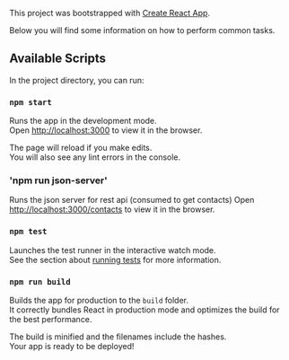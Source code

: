 This project was bootstrapped with [Create React App](https://github.com/facebookincubator/create-react-app).

Below you will find some information on how to perform common tasks.<br>

## Available Scripts

In the project directory, you can run:

### `npm start`

Runs the app in the development mode.<br>
Open [http://localhost:3000](http://localhost:3000) to view it in the browser.

The page will reload if you make edits.<br>
You will also see any lint errors in the console.

### 'npm run json-server'

Runs the json server for rest api (consumed to get contacts)
Open [http://localhost:3000/contacts](http://localhost:3000/contacts) to view it in the browser.

### `npm test`

Launches the test runner in the interactive watch mode.<br>
See the section about [running tests](#running-tests) for more information.

### `npm run build`

Builds the app for production to the `build` folder.<br>
It correctly bundles React in production mode and optimizes the build for the best performance.

The build is minified and the filenames include the hashes.<br>
Your app is ready to be deployed!


